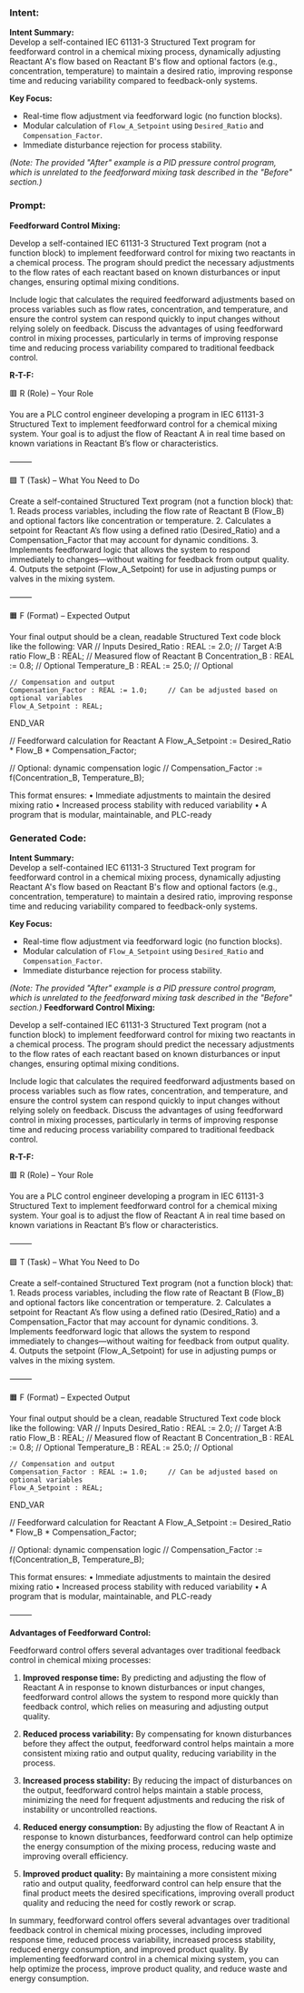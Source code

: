 ### Intent:
**Intent Summary:**  
Develop a self-contained IEC 61131-3 Structured Text program for feedforward control in a chemical mixing process, dynamically adjusting Reactant A's flow based on Reactant B's flow and optional factors (e.g., concentration, temperature) to maintain a desired ratio, improving response time and reducing variability compared to feedback-only systems.  

**Key Focus:**  
- Real-time flow adjustment via feedforward logic (no function blocks).  
- Modular calculation of `Flow_A_Setpoint` using `Desired_Ratio` and `Compensation_Factor`.  
- Immediate disturbance rejection for process stability.  

*(Note: The provided "After" example is a PID pressure control program, which is unrelated to the feedforward mixing task described in the "Before" section.)*

### Prompt:
**Feedforward Control Mixing:**

Develop a self-contained IEC 61131-3 Structured Text program (not a function block) to implement feedforward control for mixing two reactants in a chemical process. The program should predict the necessary adjustments to the flow rates of each reactant based on known disturbances or input changes, ensuring optimal mixing conditions.

Include logic that calculates the required feedforward adjustments based on process variables such as flow rates, concentration, and temperature, and ensure the control system can respond quickly to input changes without relying solely on feedback. Discuss the advantages of using feedforward control in mixing processes, particularly in terms of improving response time and reducing process variability compared to traditional feedback control.

**R-T-F:**

🟥 R (Role) – Your Role

You are a PLC control engineer developing a program in IEC 61131-3 Structured Text to implement feedforward control for a chemical mixing system. Your goal is to adjust the flow of Reactant A in real time based on known variations in Reactant B’s flow or characteristics.

⸻

🟩 T (Task) – What You Need to Do

Create a self-contained Structured Text program (not a function block) that:
	1.	Reads process variables, including the flow rate of Reactant B (Flow_B) and optional factors like concentration or temperature.
	2.	Calculates a setpoint for Reactant A’s flow using a defined ratio (Desired_Ratio) and a Compensation_Factor that may account for dynamic conditions.
	3.	Implements feedforward logic that allows the system to respond immediately to changes—without waiting for feedback from output quality.
	4.	Outputs the setpoint (Flow_A_Setpoint) for use in adjusting pumps or valves in the mixing system.

⸻

🟧 F (Format) – Expected Output

Your final output should be a clean, readable Structured Text code block like the following:
VAR
    // Inputs
    Desired_Ratio : REAL := 2.0;           // Target A:B ratio
    Flow_B : REAL;                         // Measured flow of Reactant B
    Concentration_B : REAL := 0.8;         // Optional
    Temperature_B : REAL := 25.0;          // Optional

    // Compensation and output
    Compensation_Factor : REAL := 1.0;     // Can be adjusted based on optional variables
    Flow_A_Setpoint : REAL;
END_VAR

// Feedforward calculation for Reactant A
Flow_A_Setpoint := Desired_Ratio * Flow_B * Compensation_Factor;

// Optional: dynamic compensation logic
// Compensation_Factor := f(Concentration_B, Temperature_B);

This format ensures:
	•	Immediate adjustments to maintain the desired mixing ratio
	•	Increased process stability with reduced variability
	•	A program that is modular, maintainable, and PLC-ready

### Generated Code:
**Intent Summary:**  
Develop a self-contained IEC 61131-3 Structured Text program for feedforward control in a chemical mixing process, dynamically adjusting Reactant A's flow based on Reactant B's flow and optional factors (e.g., concentration, temperature) to maintain a desired ratio, improving response time and reducing variability compared to feedback-only systems.  

**Key Focus:**  
- Real-time flow adjustment via feedforward logic (no function blocks).  
- Modular calculation of `Flow_A_Setpoint` using `Desired_Ratio` and `Compensation_Factor`.  
- Immediate disturbance rejection for process stability.  

*(Note: The provided "After" example is a PID pressure control program, which is unrelated to the feedforward mixing task described in the "Before" section.)*
**Feedforward Control Mixing:**

Develop a self-contained IEC 61131-3 Structured Text program (not a function block) to implement feedforward control for mixing two reactants in a chemical process. The program should predict the necessary adjustments to the flow rates of each reactant based on known disturbances or input changes, ensuring optimal mixing conditions.

Include logic that calculates the required feedforward adjustments based on process variables such as flow rates, concentration, and temperature, and ensure the control system can respond quickly to input changes without relying solely on feedback. Discuss the advantages of using feedforward control in mixing processes, particularly in terms of improving response time and reducing process variability compared to traditional feedback control.

**R-T-F:**

🟥 R (Role) – Your Role

You are a PLC control engineer developing a program in IEC 61131-3 Structured Text to implement feedforward control for a chemical mixing system. Your goal is to adjust the flow of Reactant A in real time based on known variations in Reactant B’s flow or characteristics.

⸻

🟩 T (Task) – What You Need to Do

Create a self-contained Structured Text program (not a function block) that:
	1.	Reads process variables, including the flow rate of Reactant B (Flow_B) and optional factors like concentration or temperature.
	2.	Calculates a setpoint for Reactant A’s flow using a defined ratio (Desired_Ratio) and a Compensation_Factor that may account for dynamic conditions.
	3.	Implements feedforward logic that allows the system to respond immediately to changes—without waiting for feedback from output quality.
	4.	Outputs the setpoint (Flow_A_Setpoint) for use in adjusting pumps or valves in the mixing system.

⸻

🟧 F (Format) – Expected Output

Your final output should be a clean, readable Structured Text code block like the following:
VAR
    // Inputs
    Desired_Ratio : REAL := 2.0;           // Target A:B ratio
    Flow_B : REAL;                         // Measured flow of Reactant B
    Concentration_B : REAL := 0.8;         // Optional
    Temperature_B : REAL := 25.0;          // Optional

    // Compensation and output
    Compensation_Factor : REAL := 1.0;     // Can be adjusted based on optional variables
    Flow_A_Setpoint : REAL;
END_VAR

// Feedforward calculation for Reactant A
Flow_A_Setpoint := Desired_Ratio * Flow_B * Compensation_Factor;

// Optional: dynamic compensation logic
// Compensation_Factor := f(Concentration_B, Temperature_B);

This format ensures:
	•	Immediate adjustments to maintain the desired mixing ratio
	•	Increased process stability with reduced variability
	•	A program that is modular, maintainable, and PLC-ready

⸻

**Advantages of Feedforward Control:**

Feedforward control offers several advantages over traditional feedback control in chemical mixing processes:

1. **Improved response time:** By predicting and adjusting the flow of Reactant A in response to known disturbances or input changes, feedforward control allows the system to respond more quickly than feedback control, which relies on measuring and adjusting output quality.

2. **Reduced process variability:** By compensating for known disturbances before they affect the output, feedforward control helps maintain a more consistent mixing ratio and output quality, reducing variability in the process.

3. **Increased process stability:** By reducing the impact of disturbances on the output, feedforward control helps maintain a stable process, minimizing the need for frequent adjustments and reducing the risk of instability or uncontrolled reactions.

4. **Reduced energy consumption:** By adjusting the flow of Reactant A in response to known disturbances, feedforward control can help optimize the energy consumption of the mixing process, reducing waste and improving overall efficiency.

5. **Improved product quality:** By maintaining a more consistent mixing ratio and output quality, feedforward control can help ensure that the final product meets the desired specifications, improving overall product quality and reducing the need for costly rework or scrap.

In summary, feedforward control offers several advantages over traditional feedback control in chemical mixing processes, including improved response time, reduced process variability, increased process stability, reduced energy consumption, and improved product quality. By implementing feedforward control in a chemical mixing system, you can help optimize the process, improve product quality, and reduce waste and energy consumption.
